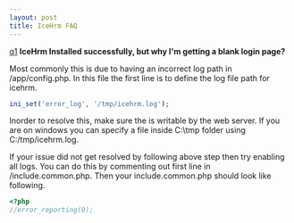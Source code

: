```yaml
---
layout: post
title: IceHrm FAQ
---
```


[q1](#q1)
**IceHrm Installed successfully, but why I'm getting a blank login page?**

Most commonly this is due to having an incorrect log path in <icehrm>/app/config.php. In this file the first line is to
define the log file path for icehrm.

```php
ini_set('error_log', '/tmp/icehrm.log');
```
Inorder to resolve this, make sure the is writable by the web server. If you are on windows you can specify a file inside 
C:\tmp folder using C:/tmp/icehrm.log.

If your issue did not get resolved by following above step then try enabling all logs. You can do this by commenting out 
first line in <icehrm>/include.common.php. Then your include.common.php should look like following.

```php
<?php
//error_reporting(0);
```
 